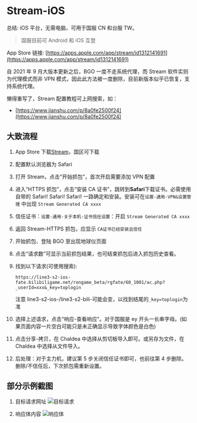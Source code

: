 # Stream-iOS

总结: iOS 平台，无需电脑，可用于国服 CN 和台服 TW。

> 国服目前可 Android 和 iOS 互登

App Store 链接: [https://apps.apple.com/app/stream/id1312141691](https://apps.apple.com/app/stream/id1312141691)

自 2021 年 9 月大版本更新之后，BGO 一度不走系统代理，而 Stream 软件实则为代理模式而非 VPN 模式，因此此方法被一度删除，目前新版本似乎已恢复，支持系统代理。

懒得重写了，Stream 配置教程可上网搜索，如：

- [https://www.jianshu.com/p/8a0fe2500f24](https://www.jianshu.com/p/8a0fe2500f24)

## 大致流程

1. App Store 下载[Stream](https://apps.apple.com/app/stream/id1312141691)，国区可下载
2. 配置默认浏览器为 Safari
3. 打开 Stream，点击“开始抓包”，首次开启需要添加 VPN 配置
4. 进入“HTTPS 抓包”，点击“安装 CA 证书”，跳转到**Safari**下载证书。必需使用自带的 Safari! Safari! Safari! 一路确定和安装。安装可在`设置-通用-VPN&设置管理` 中出现 `Stream Generated CA xxxx`
5. 信任证书：`设置-通用-关于本机-证书信任设置`：开启 `Stream Generated CA xxxx`
6. 返回 Stream-HTTPS 抓包，应显示 `CA证书已经安装且信任`
7. 开始抓包、登陆 BGO 至出现地球仪页面
8. 点击“请求数”可显示当前抓包结果，也可结束抓包后进入抓包历史查看。
9. 找到以下请求(可使用搜索):

   `https://line3-s2-ios-fate.bilibiligame.net/rongame_beta/rgfate/60_1001/ac.php?_userId=xxx&_key=toplogin`

   注意 line3-s2-ios-/line3-s2-bili-可能会变，以找到结尾的`_key=toplogin`为准

10. 选择上述请求，点击“响应-查看响应”。对于国服是 ey 开头一长串字母。(如果页面内容一片空白可能只是未正确显示导致字体颜色是白色)
11. 点击分享-拷贝，在 Chaldea 中选择从剪切板导入即可。或另存为文件，在 Chaldea 中选择从文件导入。
12. 后处理：对于主力机，建议第 5 步关闭信任证书即可，也前往第 4 步删除。删除/不信任后，下次抓包需重新设置。

## 部分示例截图

1. 目标请求网址
   ![目标请求](/images/import_https/stream-1.webp)

2. 响应体内容
   ![响应体](/images/import_https/stream-2.webp)
